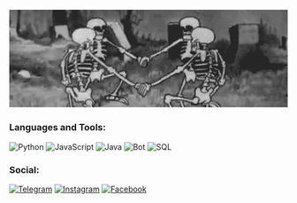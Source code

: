 [![Header](https://github.com/Atoshol/Atoshol/blob/main/assets/skelotons.gif)](https://www.instagram.com/atoshol_)

### Languages and Tools:
![Python](https://img.shields.io/badge/-Python-090909?style=for-the-badge&logo=Python)
![JavaScript](https://img.shields.io/badge/-JavaScript-090909?style=for-the-badge&logo=JavaScript)
![Java](https://img.shields.io/badge/-Java-090909?style=for-the-badge&logo=Java)
![Bot](https://img.shields.io/badge/-Bots-090909?style=for-the-badge&logo=telegram)
![SQL](https://img.shields.io/badge/-sql-090909?style=for-the-badge&logo=postgresql)

### Social:
[![Telegram](https://img.shields.io/badge/-Telegram-090909?style=for-the-badge&logo=telegram&logoColor=27A0D9)](https://t.me/atoshol)
[![Instagram](https://img.shields.io/badge/-Instagram-090909?style=for-the-badge&logo=instagram&logoColor=B4068E)](https://www.instagram.com/atoshol_)
[![Facebook](https://img.shields.io/badge/-Facebook-090909?style=for-the-badge&logo=Facebook&logoColor=1195F5)](https://www.facebook.com/atoshol/)
